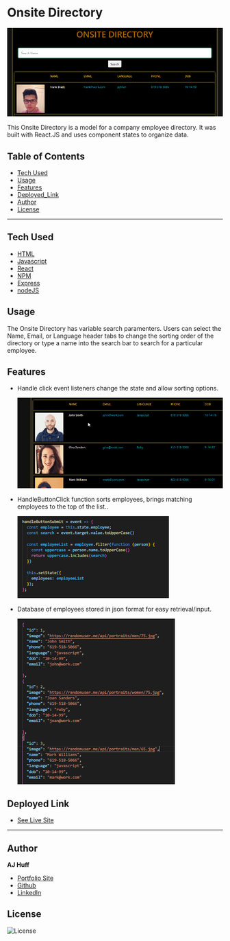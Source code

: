 # Onsite Directory

 ![onsite1](public/assets/onsite1.PNG)

This Onsite Directory is a model for a company employee directory. It was built with React.JS and uses component states to organize data.

## Table of Contents

* [Tech Used](#tech_used)
* [Usage](#usage)
* [Features](#features)
* [Deployed_Link](#deployed_link)
* [Author](#author)
* [License](#license)

----

## Tech Used

* [HTML](https://developer.mozilla.org/en-US/docs/Web/HTML)
* [Javascript](https://developer.mozilla.org/en-US/docs/Web/JavaScript)
* [React](https://reactjs.org/)
* [NPM](https://www.npmjs.com/)
* [Express](https://expressjs.com/)
* [nodeJS](https://nodejs.org/en/)


## Usage
 
 The Onsite Directory has variable search paramenters. Users can select the Name, Email, or Language header tabs to change the sorting order of the directory or type a name into the search bar to search for a particular employee.


## Features

- Handle click event listeners change the state and allow sorting options. 

  ![onsite2](public/assets/onsite2.gif)

- HandleButtonClick function sorts employees, brings matching employees to the top of the list..

  ![onsite3](public/assets/onsite3.PNG)

- Database of employees stored in json format for easy retrieval/input.

  ![onsite4](public/assets/onsite4.PNG)


## Deployed Link

* [See Live Site](https://still-brook-83003.herokuapp.com/)

---

## Author

**AJ Huff** 

- [Portfolio Site](https://stark-mesa-37630.herokuapp.com/)
- [Github](https://github.com/ajhuff7)
- [LinkedIn](https://www.linkedin.com/in/aj-huff-7696b14b/)



## License

![License](https://img.shields.io/badge/License-MIT-brightgreen) 